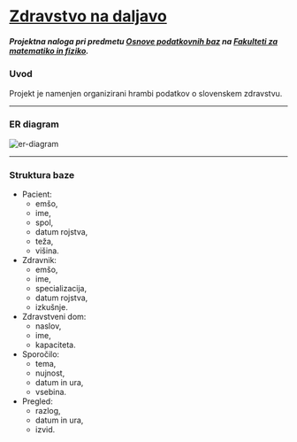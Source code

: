 # [Zdravstvo na daljavo](https://github.com/matejbolta/zdravstvo-na-daljavo)

##### Projektna naloga pri predmetu [Osnove podatkovnih baz](https://github.com/jaanos/OPB) na __[Fakulteti za matematiko in fiziko](https://www.fmf.uni-lj.si/si/)__.

### Uvod
Projekt je namenjen organizirani hrambi podatkov o slovenskem zdravstvu.

***
### ER diagram

![er-diagram](https://user-images.githubusercontent.com/64838916/166563730-2a309fc2-b061-4ef0-8107-cf54e04e537c.png)

***

### Struktura baze

* Pacient:
  * emšo,
  * ime,
  * spol,
  * datum rojstva,
  * teža,
  * višina.
* Zdravnik:
  * emšo,
  * ime,
  * specializacija,
  * datum rojstva,
  * izkušnje.
* Zdravstveni dom:
  * naslov,
  * ime,
  * kapaciteta.
* Sporočilo:
  * tema,
  * nujnost,
  * datum in ura,
  * vsebina.
* Pregled:
  * razlog,
  * datum in ura,
  * izvid.
